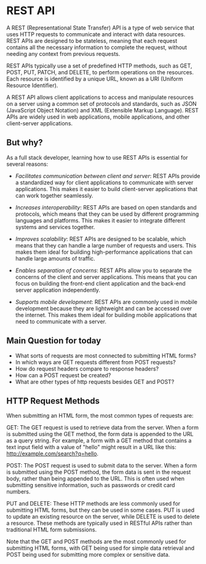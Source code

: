 # REST API

A REST (Representational State Transfer) API is a type of web service that uses HTTP requests to communicate and interact with data resources. REST APIs are designed to be stateless, meaning that each request contains all the necessary information to complete the request, without needing any context from previous requests.

REST APIs typically use a set of predefined HTTP methods, such as GET, POST, PUT, PATCH, and DELETE, to perform operations on the resources. Each resource is identified by a unique URL, known as a URI (Uniform Resource Identifier).

A REST API allows client applications to access and manipulate resources on a server using a common set of protocols and standards, such as JSON (JavaScript Object Notation) and XML (Extensible Markup Language). REST APIs are widely used in web applications, mobile applications, and other client-server applications.

## But why?

As a full stack developer, learning how to use REST APIs is essential for several reasons:

* _Facilitates communication between client and server_: REST APIs provide a standardized way for client applications to communicate with server applications. This makes it easier to build client-server applications that can work together seamlessly.

* _Increases interoperability_: REST APIs are based on open standards and protocols, which means that they can be used by different programming languages and platforms. This makes it easier to integrate different systems and services together.

* _Improves scalability_: REST APIs are designed to be scalable, which means that they can handle a large number of requests and users. This makes them ideal for building high-performance applications that can handle large amounts of traffic.

* _Enables separation of concerns_: REST APIs allow you to separate the concerns of the client and server applications. This means that you can focus on building the front-end client application and the back-end server application independently.

* _Supports mobile development_: REST APIs are commonly used in mobile development because they are lightweight and can be accessed over the internet. This makes them ideal for building mobile applications that need to communicate with a server.


## Main Question for today

* What sorts of requests are most connected to submitting HTML forms?
* In which ways are GET requests different from POST requests?
* How do request headers compare to response headers?
* How can a POST request be created?
* What are other types of http requests besides GET and POST?

## HTTP Request Methods

When submitting an HTML form, the most common types of requests are:

GET: The GET request is used to retrieve data from the server. When a form is submitted using the GET method, the form data is appended to the URL as a query string. For example, a form with a GET method that contains a text input field with a value of "hello" might result in a URL like this: http://example.com/search?q=hello.

POST: The POST request is used to submit data to the server. When a form is submitted using the POST method, the form data is sent in the request body, rather than being appended to the URL. This is often used when submitting sensitive information, such as passwords or credit card numbers.

PUT and DELETE: These HTTP methods are less commonly used for submitting HTML forms, but they can be used in some cases. PUT is used to update an existing resource on the server, while DELETE is used to delete a resource. These methods are typically used in RESTful APIs rather than traditional HTML form submissions.

Note that the GET and POST methods are the most commonly used for submitting HTML forms, with GET being used for simple data retrieval and POST being used for submitting more complex or sensitive data.
